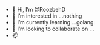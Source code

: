 - 👋 Hi, I’m @RoozbehD
- 👀 I’m interested in ...nothing
- 🌱 I’m currently learning ...golang
- 💞️ I’m looking to collaborate on ...
- 📫  

<!---
RoozbehD/RoozbehD is a ✨ special ✨ repository because its `README.md` (this file) appears on your GitHub profile.
You can click the Preview link to take a look at your changes.
--->

